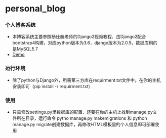 # personal_blog
### 个人博客系统
- 本博客系统主要参照杨仕航老师的Django2视频教程，由Django2配合bootstrap4构建，对应python版本为3.6，django版本为2.0.5，数据库用的是MySQL5.7
- [Demo](wgh.pythonanywhere.com)
### 运行环境
- 除了python与Django外，所需第三方库在requirment.txt文件中，在你的主机安装即可（pip install -r requirment.txt)
### 使用
- 只需修改settings.py里数据库的配置，还要在你的主机上找到manage.py文件所在目录，运行命令
 pytho manage.py makemigrations 和 python manage.py migrate创建数据库，再修改HTML模板里的个人信息即可部署使用
